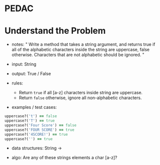 # PEDAC

# Understand the Problem

- notes: " Write a method that takes a string argument, and returns true if all of the alphabetic characters inside the string are uppercase, false otherwise. Characters that are not alphabetic should be ignored. "

- input: String
- output: True / False

- rules:

  - Return `true` if all [a-z] characters inside string are uppercase.
  - Return `false` otherwise, ignore all non-alphabetic characters.

- examples / test cases:

```ruby
uppercase?('t') == false
uppercase?('T') == true
uppercase?('Four Score') == false
uppercase?('FOUR SCORE') == true
uppercase?('4SCORE!') == true
uppercase?('') == true
```

- data structures: String -> 

- algo: Are any of these strings elements a char [a-z]? 